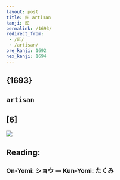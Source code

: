 ```yaml
---
layout: post
title: 匠 artisan
kanji: 匠
permalink: /1693/
redirect_from:
 - /匠/
 - /artisan/
pre_kanji: 1692
nex_kanji: 1694
---
```


## {1693}

## `artisan`

## [6]

<div class="stroke"><img src="E58CA0.png" /></div>

## Reading:

### On-Yomi: ショウ &mdash; Kun-Yomi: たくみ
